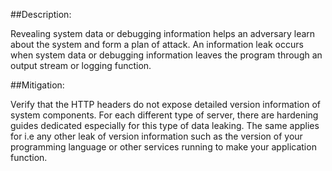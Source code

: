 ##Description:

Revealing system data or debugging information helps an adversary learn about the system
and form a plan of attack. An information leak occurs when system data or debugging
information leaves the program through an output stream or logging function.

##Mitigation:

Verify that the HTTP headers do not expose detailed version information of system components. For each different type of server, there are hardening guides dedicated especially for this type of data leaking. The same applies for i.e any other leak of version information such as the version of your programming language or other services running to make your application function.

